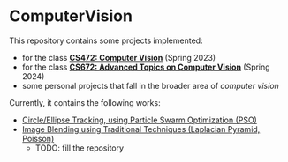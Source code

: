 # ComputerVision

This repository contains some projects implemented:

- for the class [**CS472: Computer Vision**](https://users.ics.forth.gr/~argyros/cs472.html) (Spring 2023)
- for the class [**CS672: Advanced Topics on Computer Vision**](https://users.ics.forth.gr/~argyros/cs672.html) (Spring 2024)
-  some personal projects that fall in the broader area of *computer vision*



Currently, it contains the following works:

- [Circle/Ellipse Tracking, using Particle Swarm Optimization (PSO)](Circle-Ellipse-Tracking-PSO)
- [Image Blending using Traditional Techniques (Laplacian Pyramid, Poisson)](Image-Bleding)
  - TODO: fill the repository

